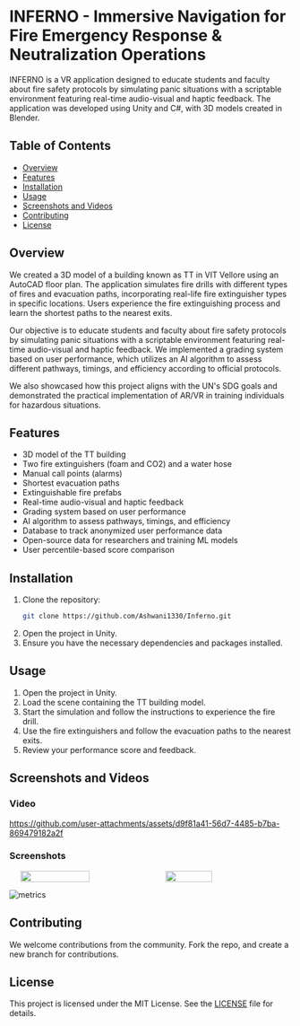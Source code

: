 # INFERNO - Immersive Navigation for Fire Emergency Response & Neutralization Operations

INFERNO is a VR application designed to educate students and faculty about fire safety protocols by simulating panic situations with a scriptable environment featuring real-time audio-visual and haptic feedback. The application was developed using Unity and C#, with 3D models created in Blender.

## Table of Contents
- [Overview](#overview)
- [Features](#features)
- [Installation](#installation)
- [Usage](#usage)
- [Screenshots and Videos](#screenshots-and-videos)
- [Contributing](#contributing)
- [License](#license)

## Overview

We created a 3D model of a building known as TT in VIT Vellore using an AutoCAD floor plan. The application simulates fire drills with different types of fires and evacuation paths, incorporating real-life fire extinguisher types in specific locations. Users experience the fire extinguishing process and learn the shortest paths to the nearest exits.

Our objective is to educate students and faculty about fire safety protocols by simulating panic situations with a scriptable environment featuring real-time audio-visual and haptic feedback. We implemented a grading system based on user performance, which utilizes an AI algorithm to assess different pathways, timings, and efficiency according to official protocols.

We also showcased how this project aligns with the UN's SDG goals and demonstrated the practical implementation of AR/VR in training individuals for hazardous situations.

## Features

- 3D model of the TT building
- Two fire extinguishers (foam and CO2) and a water hose
- Manual call points (alarms)
- Shortest evacuation paths
- Extinguishable fire prefabs
- Real-time audio-visual and haptic feedback
- Grading system based on user performance
- AI algorithm to assess pathways, timings, and efficiency
- Database to track anonymized user performance data
- Open-source data for researchers and training ML models
- User percentile-based score comparison

## Installation

1. Clone the repository:
    ```sh
    git clone https://github.com/Ashwani1330/Inferno.git
    ```
2. Open the project in Unity.
3. Ensure you have the necessary dependencies and packages installed.

## Usage

1. Open the project in Unity.
2. Load the scene containing the TT building model.
3. Start the simulation and follow the instructions to experience the fire drill.
4. Use the fire extinguishers and follow the evacuation paths to the nearest exits.
5. Review your performance score and feedback.

## Screenshots and Videos
### Video
https://github.com/user-attachments/assets/d9f81a41-56d7-4485-b7ba-869479182a2f

### Screenshots

<div style="display: flex; justify-content: center; gap: 10px;">
  <img src="https://github.com/user-attachments/assets/92583bf8-2d62-40d5-b856-904a2667524f" width="49.5%" />
  <img src="https://github.com/user-attachments/assets/53cfa656-f075-4af9-906b-0ac188d4241f" width="40.6%" />
</div>

![metrics](https://github.com/user-attachments/assets/75e34a18-6b35-49af-9a7c-3d9aceb27129)

## Contributing

We welcome contributions from the community. Fork the repo, and create a new branch for contributions.

## License

This project is licensed under the MIT License. See the [LICENSE](https://github.com/Ashwani1330/Inferno/blob/main/LICENSE) file for details.
